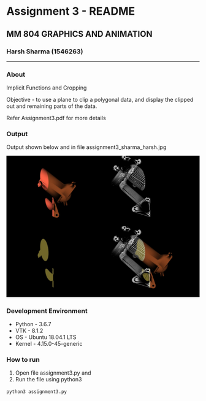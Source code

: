 # Assignment 3 - README
##  MM 804 GRAPHICS AND ANIMATION

### Harsh Sharma (1546263)

______

### About

Implicit Functions and Cropping

Objective - to use a plane to clip a polygonal data, and display the clipped out and remaining parts of the data.

Refer Assignment3.pdf for more details


### Output

Output shown below and in file assignment3_sharma_harsh.jpg


![Output](assignment3_sharma_harsh.jpg)



### Development Environment

- Python - 3.6.7
- VTK - 8.1.2
- OS - Ubuntu 18.04.1 LTS
- Kernel - 4.15.0-45-generic



### How to run
1) Open file assignment3.py and
2) Run the file using python3

``python3 assignment3.py ``

